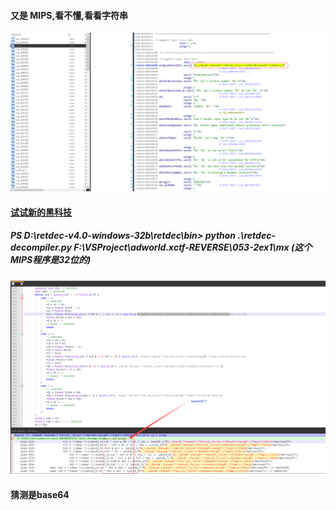 #### 又是 MIPS,看不懂,看看字符串

![字符串](./截图/1.png)

#### [试试新的黑科技](https://github.com/avast/retdec)

##### PS D:\retdec-v4.0-windows-32b\retdec\bin> python .\retdec-decompiler.py F:\VSProject\adworld.xctf-REVERSE\053-2ex1\mx  (这个MIPS程序是32位的)

![主函数](./截图/2.png)

#### 猜测是base64